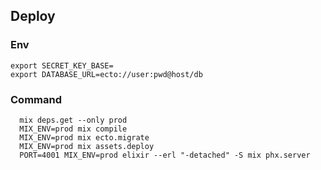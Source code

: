 ## Deploy
### Env
```shell
export SECRET_KEY_BASE=
export DATABASE_URL=ecto://user:pwd@host/db
```
### Command
```
  mix deps.get --only prod
  MIX_ENV=prod mix compile
  MIX_ENV=prod mix ecto.migrate
  MIX_ENV=prod mix assets.deploy
  PORT=4001 MIX_ENV=prod elixir --erl "-detached" -S mix phx.server
```